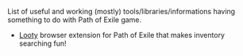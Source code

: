 List of useful and working (mostly) tools/libraries/informations having something to do with Path of Exile game.
* [Looty](http://github.com/benjaminjackman/loty) browser extension for Path of Exile that makes inventory searching fun!
